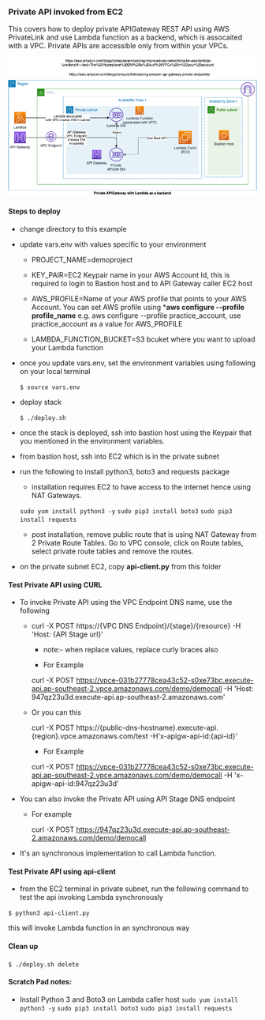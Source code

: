 ### Private API invoked from EC2

This covers how to deploy private APIGateway REST API using AWS PrivateLink and use Lambda function as a backend, which is assocaited with a VPC. Private APIs are accessible only from within your VPCs.

![](./images/apigateway-usecases.png)

#### Steps to deploy

- change directory to this example
- update vars.env with values specific to your environment
    - PROJECT_NAME=demoproject

    - KEY_PAIR=EC2 Keypair name in your AWS Account Id, this is required to login to Bastion host and to API Gateway caller EC2 host
    
    - AWS_PROFILE=Name of your AWS profile that points to your AWS Account. You can set AWS profile using ***aws configure --profile profile_name** e.g. aws configure --profile practice_account, use practice_account as a value for AWS_PROFILE 
    
    - LAMBDA_FUNCTION_BUCKET=S3 bcuket where you want to upload your Lambda function

- once you update vars.env, set the environment variables using following on your local terminal

    ```$ source vars.env```

- deploy stack

    ```$ ./deploy.sh```

- once the stack is deployed, ssh into bastion host using the Keypair that you mentioned in the environment variables.

- from bastion host, ssh into EC2 which is in the private subnet

- run the following to install python3, boto3 and requests package
    
    - installation requires EC2 to have access to the internet hence using NAT Gateways.
    
    ```sudo yum install python3 -y```
    ```sudo pip3 install boto3```
    ```sudo pip3 install requests```

    - post installation, remove public route that is using NAT Gateway from 2 Private Route Tables. Go to VPC console, click on Route tables, select private route tables and remove the routes.

- on the private subnet EC2, copy **api-client.py** from this folder

#### Test Private API using CURL

- To invoke Private API using the VPC Endpoint DNS name, use the following

    - curl -X POST https://{VPC DNS Endpoint}/{stage}/{resource} -H 'Host: {API Stage url}'

        - note:- when replace values, replace curly braces also

        - For Example

        curl -X POST https://vpce-031b27778cea43c52-s0xe73bc.execute-api.ap-southeast-2.vpce.amazonaws.com/demo/democall -H 'Host: 947qz23u3d.execute-api.ap-southeast-2.amazonaws.com'

    - Or you can this
    
        curl -X POST https://{public-dns-hostname}.execute-api.{region}.vpce.amazonaws.com/test -H'x-apigw-api-id:{api-id}'

        - For Example

        curl -X POST https://vpce-031b27778cea43c52-s0xe73bc.execute-api.ap-southeast-2.vpce.amazonaws.com/demo/democall -H 'x-apigw-api-id:947qz23u3d'

- You can also invoke the Private API using API Stage DNS endpoint

    - For example

        curl -X POST  https://947qz23u3d.execute-api.ap-southeast-2.amazonaws.com/demo/democall


- It's an synchronous implementation to call Lambda function.

#### Test Private API using api-client

- from the EC2 terminal in private subnet, run the following command to test the api invoking Lambda synchronously

```$ python3 api-client.py```

this will invoke Lambda function in an synchronous way

#### Clean up

```$ ./deploy.sh delete```

#### Scratch Pad notes:

- Install Python 3 and Boto3 on Lambda caller host
        ```sudo yum install python3 -y```
        ```sudo pip3 install boto3```
        ```sudo pip3 install requests```


